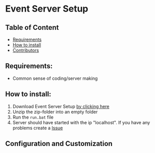 # Event Server Setup
## Table of Content
- [Requirements](#Requirements)
- [How to install](#how-to-install)
- [Contributors](#Contributors)


## Requirements:
  - Common sense of coding/server making

## How to install:
1. Download Event Server Setup [by clicking here](https://google.com)
2. Unzip the zip-folder into an empty folder
3. Run the `run.bat` file
4. Server should have started with the ip "localhost". If you have any problems create a [Issue](https://github.com/Stacksyz/Server-Setups/issues)

## Configuration and Customization
